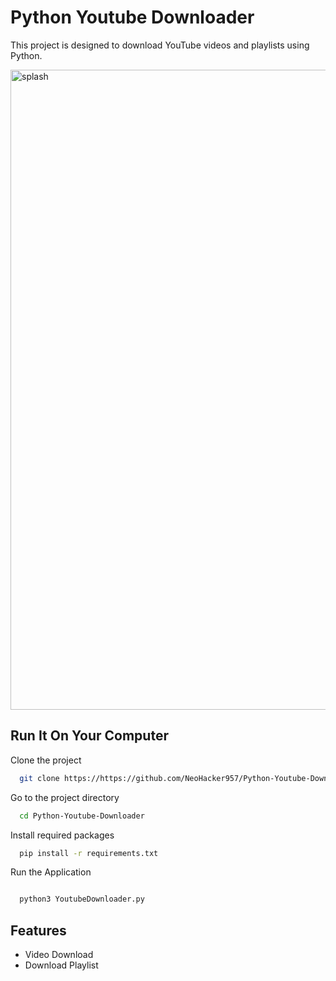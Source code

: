 
# Python Youtube Downloader

This project is designed to download YouTube videos and playlists using Python.

<img width="1024" height="1024" alt="splash" src="https://github.com/user-attachments/assets/b327bc91-395a-4c47-9c7a-34535aca9b44" />

## Run It On Your Computer

Clone the project

```bash
  git clone https://https://github.com/NeoHacker957/Python-Youtube-Downloader/
```

Go to the project directory

```bash
  cd Python-Youtube-Downloader
```

Install required packages

```bash
  pip install -r requirements.txt
```

Run the Application

```bash

  python3 YoutubeDownloader.py
```

  
## Features

- Video Download
- Download Playlist

  
